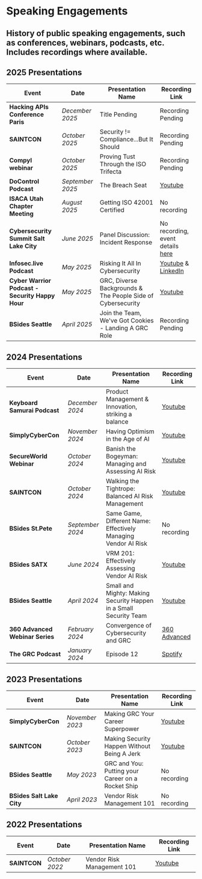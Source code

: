 # Speaking Engagements
## History of public speaking engagements, such as conferences, webinars, podcasts, etc. Includes recordings where available.

## 2025 Presentations
| Event | Date | Presentation Name | Recording Link |
| --- | --- | --- | --- |
| **Hacking APIs Conference Paris** | *December 2025* | Title Pending | Recording Pending |
| **SAINTCON** | *October 2025* | Security != Compliance...But It Should | Recording Pending |
| **Compyl webinar** | *October 2025* | Proving Tust Through the ISO Trifecta | Recording Pending |
| **DoControl Podcast** | *September 2025* | The Breach Seat | [Youtube](https://www.youtube.com/watch?v=_LuWUGFR85s) |
| **ISACA Utah Chapter Meeting** | *August 2025*  | Getting ISO 42001 Certified | No recording |
| **Cybersecurity Summit Salt Lake City** | *June 2025* | Panel Discussion: Incident Response | No recording, event details [here](https://cybersecuritysummit.com/summit/saltlakecity25/) |
| **Infosec.live Podcast** | *May 2025* | Risking It All In Cybersecurity | [Youtube](https://www.youtube.com/watch?v=Z5GaUHBFvFM) & [LinkedIn](https://www.linkedin.com/events/riskingitallincybersecurity-chr7322619320302280704/about/) |
| **Cyber Warrior Podcast - Security Happy Hour** | *May 2025* | GRC, Diverse Backgrounds & The People Side of Cybersecurity | [Youtube](https://www.youtube.com/watch?v=XN6Y4lQtzZ0) |
| **BSides Seattle** | *April 2025* | Join the Team, We've Got Cookies - Landing A GRC Role | Recording Pending |

## 2024 Presentations
| Event | Date | Presentation Name | Recording Link |
| --- | --- | --- | --- |
| **Keyboard Samurai Podcast** | *December 2024* | Product Management & Innovation, striking a balance | [Youtube](https://www.youtube.com/watch?v=Z5GaUHBFvFM) |
| **SimplyCyberCon** | *November 2024* | Having Optimism in the Age of AI | [Youtube](https://www.youtube.com/watch?v=CGS21tYegqs) |
| **SecureWorld Webinar** | *October 2024* | Banish the Bogeyman: Managing and Assessing AI Risk | [Youtube](https://www.youtube.com/watch?v=jFDreTVeSO8) |
| **SAINTCON** | *October 2024* | Walking the Tightrope: Balanced AI Risk Management | [Youtube](https://www.youtube.com/watch?v=JmGdowvCitQ) |
| **BSides St.Pete** | *September 2024* | Same Game, Different Name: Effectively Managing Vendor AI Risk | No recording |
| **BSides SATX** | *June 2024* | VRM 201: Effectively Assessing Vendor AI Risk | [Youtube](https://www.youtube.com/watch?v=pz89GAKS17A) |
| **BSides Seattle** | *April 2024* | Small and Mighty: Making Security Happen in a Small Security Team | [Youtube](https://www.youtube.com/watch?v=2STAO45R5xk&t=1165s) |
| **360 Advanced Webinar Series** | *February 2024* | Convergence of Cybersecurity and GRC | [360 Advanced](https://compliance.360advanced.com/hubfs/Webinar%20Recordings/Convergence%20of%20Cybersecurity%20and%20GRC.mp4) |
| **The GRC Podcast** | *January 2024* | Episode 12 | [Spotify](https://open.spotify.com/episode/5snYLrTEQ2xjDhX2KkwcCB) |

## 2023 Presentations
| Event | Date | Presentation Name | Recording Link |
| --- | --- | --- | --- |
| **SimplyCyberCon** | *November 2023* | Making GRC Your Career Superpower | [Youtube](https://www.youtube.com/watch?v=gkW0hkk1hPA) |
| **SAINTCON** | *October 2023* | Making Security Happen Without Being A Jerk | [Youtube](https://www.youtube.com/watch?v=4emGBx9DiMk) |
| **BSides Seattle** | *May 2023* | GRC and You: Putting your Career on a Rocket Ship | No recording |
| **BSides Salt Lake City** | *April 2023* | Vendor Risk Management 101 | No recording |

## 2022 Presentations
| Event | Date | Presentation Name | Recording Link |
| --- | --- | --- | --- |
| **SAINTCON** | *October 2022* | Vendor Risk Management 101 | [Youtube](https://www.youtube.com/watch?v=w2cFPzjIZWU) |
